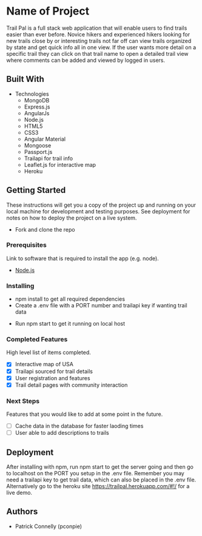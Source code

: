 # Name of Project

Trail Pal is a full stack web application that will enable users to find trails easier than ever before. Novice hikers and experienced hikers looking for new trails close by or interesting trails not far off can view trails organized by state and get quick info all in one view. If the user wants more detail on a specific trail they can click on that trail name to open a detailed trail view where comments can be added and viewed by logged in users.

## Built With
* Technologies
    * MongoDB
    * Express.js
    * AngularJs
    * Node.js
    * HTML5
    * CSS3
    * Angular Material
    * Mongoose
    * Passport.js
    * Trailapi for trail info
    * Leaflet.js for interactive map
    * Heroku

## Getting Started

These instructions will get you a copy of the project up and running on your local machine for development and testing purposes. See deployment for notes on how to deploy the project on a live system.
* Fork and clone the repo


### Prerequisites

Link to software that is required to install the app (e.g. node).

- [Node.js](https://nodejs.org/en/)


### Installing

* npm install to get all required dependencies
* Create a .env file with a PORT number and trailapi key if wanting trail data
<!-- * Move angular, angular material, leaflet, fontawesome, and  -->
* Run npm start to get it running on local host


### Completed Features

High level list of items completed.

- [x] Interactive map of USA
- [x] Trailapi sourced for trail details
- [x] User registration and features
- [x] Trail detail pages with community interaction

### Next Steps

Features that you would like to add at some point in the future.

- [ ] Cache data in the database for faster laoding times
- [ ] User able to add descriptions to trails

## Deployment

After installing with npm, run npm start to get the server going and then go to localhost on the PORT you setup in the .env file. Remember you may need a trailapi key to get trail data, which can also be placed in the .env file. Alternatively go to the heroku site https://trailpal.herokuapp.com/#!/ for a live demo.

## Authors

* Patrick Connelly (pconpie)
